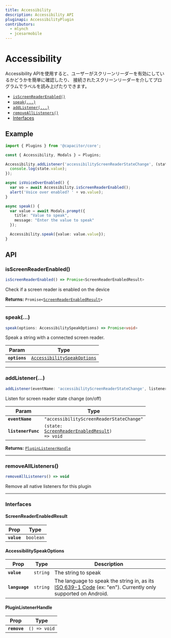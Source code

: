 ```yaml
---
title: Accessibility
description: Accessibility API
pluginapi: AccessibilityPlugin
contributors:
  - mlynch
  - jcesarmobile
---
```


<plugin-platforms platforms="pwa,ios,android"></plugin-platforms>

# Accessibility

Accessibility APIを使用すると、ユーザーがスクリーンリーダーを有効にしているかどうかを簡単に確認したり、
接続されたスクリーンリーダーを介してプログラムでラベルを読み上げたりできます。

<docgen-index>

* [`isScreenReaderEnabled()`](#isscreenreaderenabled)
* [`speak(...)`](#speak)
* [`addListener(...)`](#addlistener)
* [`removeAllListeners()`](#removealllisteners)
* [Interfaces](#interfaces)

</docgen-index>

## Example

```typescript
import { Plugins } from '@capacitor/core';

const { Accessibility, Modals } = Plugins;

Accessibility.addListener('accessibilityScreenReaderStateChange', (state) => {
  console.log(state.value);
});

async isVoiceOverEnabled() {
  var vo = await Accessibility.isScreenReaderEnabled();
  alert('Voice over enabled? ' + vo.value);
}

async speak() {
  var value = await Modals.prompt({
    title: "Value to speak",
    message: "Enter the value to speak"
  });

  Accessibility.speak({value: value.value});
}
```

## API

<docgen-api>
<!--Update the source file JSDoc comments and rerun docgen to update the docs below-->

### isScreenReaderEnabled()

```typescript
isScreenReaderEnabled() => Promise<ScreenReaderEnabledResult>
```

Check if a screen reader is enabled on the device

**Returns:** <code>Promise&lt;<a href="#screenreaderenabledresult">ScreenReaderEnabledResult</a>&gt;</code>

--------------------


### speak(...)

```typescript
speak(options: AccessibilitySpeakOptions) => Promise<void>
```

Speak a string with a connected screen reader.

| Param         | Type                                                                            |
| ------------- | ------------------------------------------------------------------------------- |
| **`options`** | <code><a href="#accessibilityspeakoptions">AccessibilitySpeakOptions</a></code> |

--------------------


### addListener(...)

```typescript
addListener(eventName: 'accessibilityScreenReaderStateChange', listenerFunc: ScreenReaderStateChangeCallback) => PluginListenerHandle
```

Listen for screen reader state change (on/off)

| Param              | Type                                                                                                |
| ------------------ | --------------------------------------------------------------------------------------------------- |
| **`eventName`**    | <code>"accessibilityScreenReaderStateChange"</code>                                                 |
| **`listenerFunc`** | <code>(state: <a href="#screenreaderenabledresult">ScreenReaderEnabledResult</a>) =&gt; void</code> |

**Returns:** <code><a href="#pluginlistenerhandle">PluginListenerHandle</a></code>

--------------------


### removeAllListeners()

```typescript
removeAllListeners() => void
```

Remove all native listeners for this plugin

--------------------


### Interfaces


#### ScreenReaderEnabledResult

| Prop        | Type                 |
| ----------- | -------------------- |
| **`value`** | <code>boolean</code> |


#### AccessibilitySpeakOptions

| Prop           | Type                | Description                                                                                                                                                             |
| -------------- | ------------------- | ----------------------------------------------------------------------------------------------------------------------------------------------------------------------- |
| **`value`**    | <code>string</code> | The string to speak                                                                                                                                                     |
| **`language`** | <code>string</code> | The language to speak the string in, as its [ISO 639-1 Code](https://www.loc.gov/standards/iso639-2/php/code_list.php) (ex: "en"). Currently only supported on Android. |


#### PluginListenerHandle

| Prop         | Type                       |
| ------------ | -------------------------- |
| **`remove`** | <code>() =&gt; void</code> |

</docgen-api>
